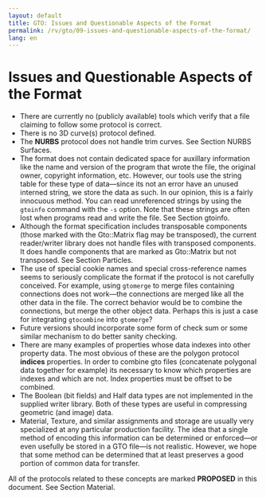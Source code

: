 ```yaml
---
layout: default
title: GTO: Issues and Questionable Aspects of the Format
permalink: /rv/gto/09-issues-and-questionable-aspects-of-the-format/
lang: en
---
```


# Issues and Questionable Aspects of the Format

* There are currently no (publicly available) tools which verify that a file claiming to follow some protocol is correct.
* There is no 3D curve(s) protocol defined.
* The **NURBS** protocol does not handle trim curves. See Section NURBS Surfaces.
* The format does not contain dedicated space for auxillary information like the name and version of the program that wrote the file, the original owner, copyright information, etc. However, our tools use the string table for these type of data—since its not an error have an unused interned string, we store the data as such. In our opinion, this is a fairly innocuous method. You can read unreferenced strings by using the `gtoinfo` command with the `-s` option. Note that these strings are often lost when programs read and write the file. See Section gtoinfo.
* Although the format specification includes transposable components (those marked with the Gto::Matrix flag may be transposed), the current reader/writer library does not handle files with transposed components. It does handle components that are marked as Gto::Matrix but not transposed. See Section Particles.
* The use of special cookie names and special cross-reference names seems to seriously complicate the format if the protocol is not carefully conceived. For example, using `gtomerge` to merge files containing connections does not work—the connections are merged like all the other data in the file. The correct behavior would be to combine the connections, but merge the other object data. Perhaps this is just a case for integrating `gtocombine` into `gtomerge`?
* Future versions should incorporate some form of check sum or some similar mechanism to do better sanity checking.
* There are many examples of properties whose data indexes into other property data. The most obvious of these are the polygon protocol **indices** properties. In order to combine gto files (concatenate polygonal data together for example) its necessary to know which properties are indexes and which are not. Index properties must be offset to be combined.
* The Boolean (bit fields) and Half data types are not implemented in the supplied writer library. Both of these types are useful in compressing geometric (and image) data.
* Material, Texture, and similar assignments and storage are usually very specialized at any particular production facility. The idea that a single method of encoding this information can be determined or enforced—or even usefully be stored in a GTO file—is not realistic. However, we hope that some method can be determined that at least preserves a good portion of common data for transfer.

All of the protocols related to these concepts are marked **PROPOSED** in this document. See Section Material.
